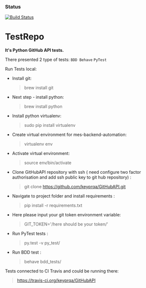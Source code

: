 ### Status
[![Build Status](https://travis-ci.org/keyprqa/GitHubAPI.svg?branch=master)](https://travis-ci.org/keyprqa/GitHubAPI)

# TestRepo
**It's Python GitHub API tests.**

There presented 2 type of tests:
    `BDD Behave`
    `PyTest`
    
Run Tests local:     
* Install git:
    > brew install git
    
* Next step - install python:
    > brew install python 
    
* Install python virtualenv: 
    > sudo pip install virtualenv
    
* Create virtual environment for mes-backend-automation:
    > virtualenv env

* Activate virtual environment:
    > source env/bin/activate
    
* Clone GitHubAPI repository with ssh ( need configure two factor authorisation and add ssh public key to git hub repository) :
    > git clone https://github.com/keyprqa/GitHubAPI.git

* Navigate to project folder and install requirements :
    > pip install -r requirements.txt
    
* Here please input your git token environment variable:
    > GIT_TOKEN='/here should be your token/'  
    
* Run PyTest tests :
    > py.test -v py_test/

* Run BDD test :
    > behave bdd_tests/
    

Tests connected to CI Travis and could be running there:
   > https://travis-ci.org/keyprqa/GitHubAPI


